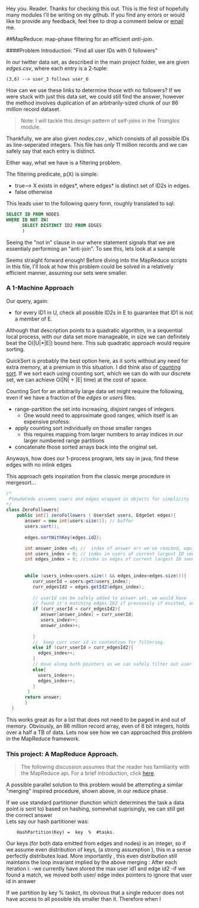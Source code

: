 Hey you. Reader. Thanks for checking this out. This is the first  of hopefully many modules I'll be writing  on my  github. 
 If you find any errors or would like to provide any feedback, feel free to drop a comment below or <a href = "mailto: dorris.s@husky.neu.edu">email</a> me. 

##MapReduce: map-phase filtering for an efficient *anti-join*.   



####Problem Introduction: "Find all user IDs with 0 followers"


 In our twitter data set, as described in  the main project folder, we are given *edges.csv*, where each entry is a 2-tuple:

``` (3,6) --> user_3 follows user_6 ``` 

How can we use these links to determine those with no followers? If we were stuck with just this data set, we
could still find the answer, however the method involves duplication of an arbitrarily-sized chunk of our 86 million record dataset. 

>Note: I will tackle this design pattern of self-joins in the *Triangles* module.  

Thankfully, we are also given *nodes.csv* , which consists of all possible IDs as line-seperated integers.
 This file has *only* 11 million records and we can safely say that each entry is distinct.
 
 Either way, what we have is a filtering problem. 

The filtering predicate, p(X) is simple:
    
 
   * true-->  X exists in 
 edges*, where edges* is distinct set of ID2s in edges.
   * false otherwise
  
 This leads user to the following query form, roughly translated to sql:

```sql
SELECT ID FROM NODES 
WHERE ID NOT IN(
      SELECT DISTINCT ID2 FROM EDGES 
      )
```

Seeing  the  "not in" clause  in our where statement signals that we are essentialy performing  an "anti-join". To see this, lets look at a sample 

Seems straight forward enough! Before diving into the MapReduce scripts in this file, I'll look at how this problem could be solved
in a relatively efficient manner, assuming our sets were smaller.     
 
 ### A 1-Machine Approach
 

Our query, again:
*  for every ID1 in U, check all possible ID2s in E to guarantee that ID1 is not a member of E.

Although that description points to a quadratic algorithm, in a sequential local process, with our data set more manageable,
 in size we can definitely beat the O(|U|*|E|) bound here. This sub quadratic approach would require sorting.
 
 
  QuickSort is probably the best option here, as it sorts without any need for extra memory, at a premium in this situation. 
  I did think also of [counting sort](https://www.hackerearth.com/practice/algorithms/sorting/counting-sort/tutorial/).
If we sort each using counting sort, which we can do with our discrete set, we can achieve O(|N| + |E| time) at the cost of space.

Counting Sort for an arbitrarily large data set  might require the following, even if we have a fraction of the *edges* or *users* files.
                           
 * range-partition the set into increasing, disjoint ranges of integers 
    * One would need to  approximate good ranges, which itself is an expensive profess:
  * apply counting sort individually on those smaller ranges
     - this requires mapping from larger numbers to array indices in our larger numbered range partitions
   * concatenate those sorted arrays back into the original set.
   
 
 Anyways, how  does our 1-process program, lets say in java, find these edges  with no inlink edges
 
This approach gets inspiration from the classic merge procedure in mergesort...
 
```java
/*
 PseudoCode assumes users and edges wrapped in objects for simplicity
*/
class ZeroFollowers{
    public int[] zeroFollowers ( UsersSet users, EdgeSet edges){
       answer = new int[users.size()]; // buffer
       users.sort();
     
       edges.sortWithKey(edges.id2);

       int answer_index =0; //  index of answer arr we've reached, equivalent to logical size of answer. 
       int users_index = 0; // index in users of current largest ID seen
       int edges_index = 0; //index in edges of current largest ID seen 
       
       
       while (users_index<users.size() && edges_index<edges.size()){
          curr_userId = users.get(users_index);
          curr_edgesId2 = edges.getId2(edges_index); 
          
          // userId can be safely added to answer set. we would have
          // found it's matching edges ID2 if previously if existed, and moved on search  
          if (curr_userId < curr_edgesId2){
             answer[answer_index] = curr_userId;
             users_index++;
             answer_index++;
            
          }
          //  keep curr user id in contention for filtering. 
          else if (curr_userId > curr_edgesId2){
            edges_index++;
          }
          // move along both pointers as we can safely filter out user id. 
          else{
            users_index++;
            edges_index++;
          }
        }
       return answer;
       }
  }

```

 This works great as  for a list that does not need to be paged in and out of memory. Obviously, an 86 million record array, even of 8 bit integers, holds over  a half a TB of data. Lets now see how we can approached this problem in the MapReduce framework. 

### This project: A MapReduce Approach. 

>The following discussion assumes that the reader has familiarity with the MapReduce api. For a brief introduction, click [here](https://hci.stanford.edu/courses/cs448g/a2/files/map_reduce_tutorial.pdf). 


A possible parallel solution to this problem would be attempting a similar "merging" inspired procedure, shown above, in our reduce phase. 


If we use standard partitioner (function which  determines the task a data  point is sent to) based on hashing, somewhat  suprisingly, 
we can still get the correct answer  
 Lets say our hash partitioner  was:  

        HashPartition(Key) =  key  %  #tasks. 
        

   Our keys (for both data emitted from edges and nodes) is an integer, so if we assume even  distribution of keys, (a strong assumption ), this in a sense perfectly distributes load. More  importantly , this even distribution still maintains the loop invariant implied by the above merging :
        After each iteration i:
        -we currently have stored the max user  id1 and edge id2
        -if we found a match, we moved both user/ edge index pointers to ignore that user id in answer 
        
If we partition by key % taskct, its obvious that a single reducer does not have access to all possible
ids smaller than it. Therefore when I 
        


  
